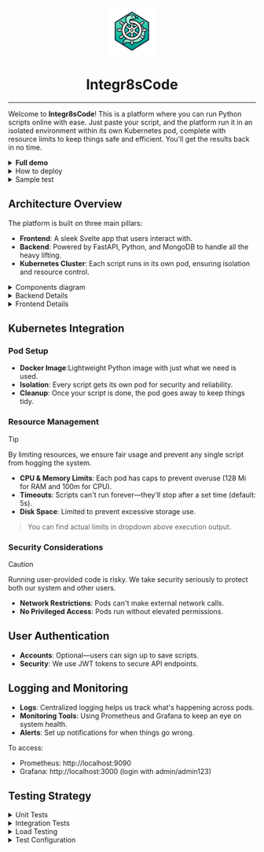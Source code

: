<p align="center">
 <img src="./files_for_readme/logo.png" alt="Integr8sCode Logo" width="100" height="100">
 <h1 align="center"><b>Integr8sCode</b></h1>
</p>

---

Welcome to **Integr8sCode**! This is a platform where you can run Python scripts online with ease. Just paste your
script, and the platform run it in an isolated environment within its own Kubernetes pod, complete with resource limits
to keep
things safe and efficient. You'll get the results back in no time.


<details>
<summary><b>Full demo</b></summary>
 
https://github.com/user-attachments/assets/5501579f-1478-4374-a7d8-0d65c14a6c33

</details>

<details>
<summary>How to deploy</summary>

**Backend:**

1. Change directory to `backend`

```bash
cd backend
```

2. Create a certs folder

```bash 
mkdir certs
```

3. Enable Kubernetes in Docker Desktop

- In Docker Desktop => Settings => Kubernetes, check `Enable Kubernetes`.
- Let Docker Desktop spin up the single-node cluster. Confirm it’s running:
```bash
kubectl cluster-info
```

Should show something like:
``` 
Kubernetes control plane is running at https://kubernetes.docker.internal:6443
```

4. Create a Service Account and Token 

```bash 
kubectl create serviceaccount integr8scode-sa -n default
kubectl create clusterrolebinding integr8scode-sa-admin-binding --clusterrole=cluster-admin --serviceaccount=default:integr8scode-sa
kubectl create token integr8scode-sa -n default --duration=24h
```

After 3rd command, you’ll get back a JWT token string. That’s what you’ll paste into your `kubeconfig.yaml` as the `token:` property.

5. Extract Docker Desktop’s CA Certificate

Docker Desktop’s Kubernetes cluster uses a root CA that’s separate from your self-signed one. 
The certificate-authority-data or certificate-authority in your local `~/.kube/config` (or `%USERPROFILE%\.kube\config`
on Windows) is the Docker Desktop CA you want to trust inside the container.

```bash 
kubectl config view --raw -o jsonpath="{.clusters[?(@.name=='docker-desktop')].cluster.certificate-authority-data}" \
  | base64 --decode \
  > ./certs/docker-desktop-ca.crt
```

On Windows: it's complicated. Do following: 

```bash 
kubectl config view --raw -o jsonpath="{.clusters[?(@.name=='docker-desktop')].cluster.certificate-authority-data}"
```

will return some string starting with `LS0..`. You need to decode it to get the certificate itself, simplest way is to
use online base64 decoder, like [this one](https://www.base64decode.org/). Copy the string and paste it into the decoder, 
then copy the decoded string and save it to `./certs/docker-desktop-ca.crt` file (last line should be empty!).

6. Generate Self-Signed Certificates for FastAPI

While in `/backend`:

> Idea about using OpenSSL from Git in Win came from [here](https://stackoverflow.com/a/51757939), if needed - change commands below accordingly. 

```bash 
openssl req -x509 -newkey rsa:4096 -nodes -keyout ./certs/server.key -out ./certs/server.crt -days 365 -subj "/C=US/ST=Test/L=Test/O=Test Org/CN=localhost"
```
Win:
```bash 
` & "C:\Program Files\Git\usr\bin\openssl.exe" req -x509 -newkey rsa:4096 -nodes -keyout ./certs/server.key -out ./certs/server.crt -days 365 -subj "/C=US/ST=Test/L=Test/O=Test Org/CN=localhost"` 
```

You’ll now have:
``` 
backend/
  certs/
    docker-desktop-ca.crt  # Step 5
    server.key             # Step 6
    server.crt             # Step 6
```

7. Change `kubeconfig.yaml`

``` 
apiVersion: v1
kind: Config
clusters:
- name: docker-desktop
  cluster:
    server: https://kubernetes.docker.internal:6443
    certificate-authority: /app/certs/docker-desktop-ca.crt
users:
- name: integr8scode-sa
  user:
    token: <paste here output from `kubectl create token integr8scode-sa ..`, should start presumably with `ey..`>
contexts:
- name: integr8scode
  context:
    cluster: docker-desktop
    user: integr8scode-sa
current-context: integr8scode
```

8. Now call `docker-compose up --build` - that will download all required stuff and start the backend part. 
Backend will be available at `https://0.0.0.0:443`.

**Frontend:**

1. Change directory to `frontend`

```bash
cd frontend
```

2. Install dependencies: `npm install`

```bash
npm install
```

3. Generate self-signed private key for SSL/TLS encryption: 

- Windows 10: 
```bash 
 & "C:\Program Files\Git\usr\bin\openssl.exe" req -x509 -newkey rsa:4096 -nodes -keyout ./server.key -out ./server.crt -days 365 -subj "/C=US/ST=Test/L=Test/O=Test Org/CN=localhost" -addext "subjectAltName=DNS:localhost,IP:127.0.0.1"`
```
- Mac: 
```bash 
openssl req -x509 -newkey rsa:4096 -nodes -keyout ./server.key -out ./server.crt -days 365 -subj "/C=US/ST=Test/L=Test/O=Test Org/CN=localhost" -addext "subjectAltName=DNS:localhost,IP:127.0.0.1"
```

4. Build the app: `npm run dev`

```bash
npm run dev
```
5. The frontend will be available at `https://localhost:5001/`.

If the browser shows a security warning, it's because the certificate is self-signed. You have to proceed by accepting 
the risk and continuing to the site.

Except that, you may find out following (at least, in Chrome): 

> Failed to load resource: net::ERR_FAILED - for `/api/v1/k8s-limits:1`

This error effectively means that K8s cluster isn't started: thus, go to Docker Desktop => Settings => Kubernetes => Enable Kubernetes
and check if K8s is enabled - it should be. If not - enable it, wait till it will be, then:

```bash 
docker-compose down -v
docker-compose up --build
```

Effectively, you will need to rebuild images and restart containers. Also, check output of:
```bash 
curl -k https://localhost/api/v1/k8s-limits                                                 
```

if the output is:

> {"cpu_limit":"100m","memory_limit":"128Mi","cpu_request":"100m","memory_request":"128Mi","execution_timeout":5,
> "supported_python_versions":["3.7","3.8","3.9","3.10","3.11","3.12"]}%    

then the problem is only in frontend. 

</details>

<details>
<summary>Sample test</summary>

You can check correctness of start by running a sample test script:
1. Open website at `https://localhost:5001/`, go to Editor
2. In code window, paste following code:
```python 
from typing import TypeGuard

def is_string(value: object) -> TypeGuard[str]:
    return isinstance(value, str)

def example_function(data: object):
    match data:  # Match statement introduced in Python 3.10
        case int() if data > 10:
            print("An integer greater than 10")
        case str() if is_string(data):
            print(f"A string: {data}")
        case _:
            print("Something else")

example_function(15)
example_function("hello")
example_function([1, 2, 3])
```

First, select `>= Python 3.10` and run script, will output: 
``` 
Status: completed
Execution ID: <some hex number>
Output:
  An integer greater than 10
  A string: hello
  Something else
```

Then, select `< Python 3.10` and do the same: 
``` 
Status: completed
Execution ID: <some other hex number>
Output:
  File "/scripts/script.py", line 7
    match data:  # Match statement introduced in Python 3.10
          ^
SyntaxError: invalid syntax
```
This shows that pods with specified python versions are creating and working as expected. Btw, the latter throws error 
cause `match-case` was introduced first in `Python 3.10`.

</details>


## Architecture Overview

The platform is built on three main pillars:

- **Frontend**: A sleek Svelte app that users interact with.
- **Backend**: Powered by FastAPI, Python, and MongoDB to handle all the heavy lifting.
- **Kubernetes Cluster**: Each script runs in its own pod, ensuring isolation and resource control.

<details>
<summary>Components diagram</summary>

<img src="./files_for_readme/components-diagram.png">

</details>

<details>
<summary>Backend Details</summary>

### Script Execution Workflow

Here's how your script gets executed:

1. **Receive Script**: You send your code via the `/execute` endpoint.
2. **Spin Up Pod**: K8s creates a new pod for your script.
3. **Run Script**: Your code is executed in the pod.
4. **Capture Output**: Any output or errors are recorded.
5. **Store Results**: Everything gets saved in MongoDB.
6. **Update Status**: Execution status is updated for you.

### Database Design

MongoDB setup includes an `executions` collection:

- **Fields**:
    - `execution_id`: Unique ID for each execution.
    - `script`: The code provided.
    - `output`: What the script printed out.
    - `errors`: Any errors that occurred.
    - `status`: Whether your script is in the process (`queued`, `running`, `completed`, `failed`).
    - `created_at` and `updated_at`: Timestamps for tracking.

</details>

<details>
<summary>Frontend Details</summary>

### User Interface Components

Svelte app includes:

- **Code Editor**: A place to write or paste Python code.
- **Run Button**: Kick off the execution.
- **Output Area**: See the results or errors from the script.
- **Status Display**: Know if your script is queued, running, or done.

### State Management

- **Stores**: Svelte's built-in stores are used to keep track of your script and its execution status.
- **API Calls**: Functions that talk to backend endpoints and handle responses smoothly.

</details>

## Kubernetes Integration

### Pod Setup

- **Docker Image**:Lightweight Python image with just what we need is used.
- **Isolation**: Every script gets its own pod for security and reliability.
- **Cleanup**: Once your script is done, the pod goes away to keep things tidy.

### Resource Management

> [!TIP]
> By limiting resources, we ensure fair usage and prevent any single script from hogging the system.

- **CPU & Memory Limits**: Each pod has caps to prevent overuse (128 Mi for RAM and 100m for CPU).
- **Timeouts**: Scripts can't run forever—they'll stop after a set time (default: 5s).
- **Disk Space**: Limited to prevent excessive storage use.

> You can find actual limits in dropdown above execution output. 

### Security Considerations

> [!CAUTION]
> Running user-provided code is risky. We take security seriously to protect both our system and other users.

- **Network Restrictions**: Pods can't make external network calls.
- **No Privileged Access**: Pods run without elevated permissions.

## User Authentication

- **Accounts**: Optional—users can sign up to save scripts.
- **Security**: We use JWT tokens to secure API endpoints.

## Logging and Monitoring

- **Logs**: Centralized logging helps us track what's happening across pods.
- **Monitoring Tools**: Using Prometheus and Grafana to keep an eye on system health.
- **Alerts**: Set up notifications for when things go wrong.

To access:

- Prometheus: http://localhost:9090
- Grafana: http://localhost:3000 (login with admin/admin123)

## Testing Strategy

<details>
<summary>Unit Tests</summary>

**Repository Tests**: Testing individual database operations

- Located in `tests/unit/test_repositories/`
- Testing CRUD operations for each model
- Using real MongoDB test instance
- Ensuring data integrity and constraints
- Running with pytest-asyncio for async operations

**Service Tests**: Testing business logic and service layer

- Located in `tests/unit/test_services/`
- Testing service methods independently
- Using actual repositories with test database
- Ensuring proper error handling
- Verifying state changes and data transformations

</details>

<details>
<summary>Integration Tests</summary>

**API Endpoint Tests**: Testing complete HTTP workflows

- Located in `tests/integration/test_api_endpoints.py`
- Testing all REST endpoints
- Using FastAPI TestClient
- Verifying response codes and payloads
- Testing authentication and authorization
- Ensuring proper error responses

**Kubernetes Integration Tests**: Testing pod execution

- Located in `tests/integration/test_k8s_integration.py`
- Testing script execution in pods
- Verifying resource limits and constraints
- Testing cleanup and error scenarios
- Using test Kubernetes cluster

</details>

<details>
<summary>Load Testing</summary>

**Performance Scenarios**: Using Locust for load testing

- Located in `tests/load/`
- Different load profiles:
    - Smoke Test: 1 user, basic functionality
    - Light Load: 10 users, 5 minutes
    - Medium Load: 50 users, 10 minutes
    - Heavy Load: 100 users, 15 minutes
    - Stress Test: 200 users, 30 minutes
- Measuring:
    - Response times
    - Error rates
    - System resource usage
    - Database performance
    - Kubernetes scaling

Main results:

<img src="./files_for_readme/load_testing_results.png">

</details>

<details>
<summary>Test Configuration</summary>

**Environment Setup**:

- `.env.test` for test environment variables
- `pytest.ini` for pytest configuration
- `conftest.py` for shared fixtures
- Docker compose for test dependencies

**Test Database**:

- Separate MongoDB instance for testing
- Fresh database for each test run
- Automated cleanup after tests

**Test Coverage**:

- `pytest-cov` for coverage reporting
- 92% coverage of core functionality
- Coverage reports in HTML and XML

</details>

